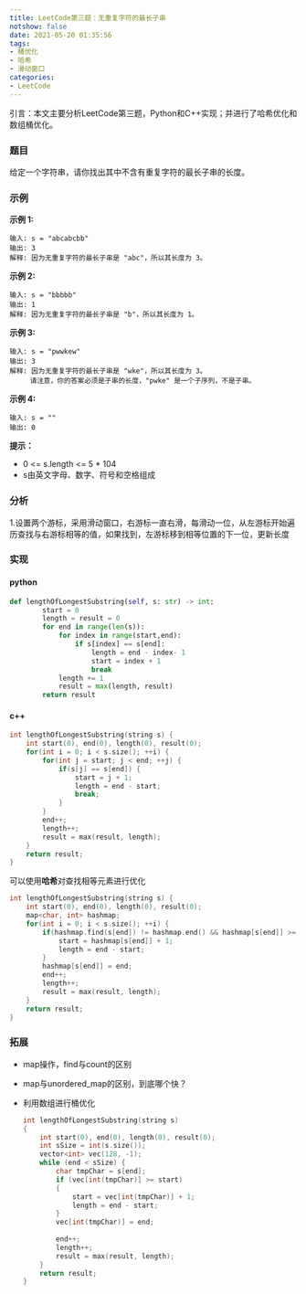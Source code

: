 ```yaml
---
title: LeetCode第三题：无重复字符的最长子串
notshow: false
date: 2021-05-20 01:35:56
tags:
- 桶优化
- 哈希
- 滑动窗口
categories:
- LeetCode
---
```


引言：本文主要分析LeetCode第三题，Python和C++实现；并进行了哈希优化和数组桶优化。

<!--more-->

### 题目

给定一个字符串，请你找出其中不含有重复字符的最长子串的长度。

### 示例

**示例 1:**

```
输入: s = "abcabcbb"
输出: 3 
解释: 因为无重复字符的最长子串是 "abc"，所以其长度为 3。
```

**示例 2:**

```
输入: s = "bbbbb"
输出: 1
解释: 因为无重复字符的最长子串是 "b"，所以其长度为 1。
```

**示例 3:**

```
输入: s = "pwwkew"
输出: 3
解释: 因为无重复字符的最长子串是 "wke"，所以其长度为 3。
     请注意，你的答案必须是子串的长度，"pwke" 是一个子序列，不是子串。
```

**示例 4:**

```
输入: s = ""
输出: 0
```

**提示：**

- 0 <= s.length <= 5 * 104
- s由英文字母、数字、符号和空格组成

### 分析

1.设置两个游标，采用滑动窗口，右游标一直右滑，每滑动一位，从左游标开始遍历查找与右游标相等的值，如果找到，左游标移到相等位置的下一位，更新长度

### 实现

#### python

```python
def lengthOfLongestSubstring(self, s: str) -> int:
        start = 0
        length = result = 0
        for end in range(len(s)):
            for index in range(start,end):
                if s[index] == s[end]:
                    length = end - index- 1
                    start = index + 1
                    break
            length += 1
            result = max(length, result)
        return result
```

#### c++

```c++
int lengthOfLongestSubstring(string s) {
    int start(0), end(0), length(0), result(0);
    for(int i = 0; i < s.size(); ++i) {
        for(int j = start; j < end; ++j) {
            if(s[j] == s[end]) {
                start = j + 1;
                length = end - start;
                break;
            }
        }
        end++;
        length++;
        result = max(result, length);
    }
    return result;
}
```

可以使用**哈希**对查找相等元素进行优化

```c++
int lengthOfLongestSubstring(string s) {
    int start(0), end(0), length(0), result(0);
    map<char, int> hashmap;
    for(int i = 0; i < s.size(); ++i) {
        if(hashmap.find(s[end]) != hashmap.end() && hashmap[s[end]] >= start) {
            start = hashmap[s[end]] + 1;
            length = end - start;
        }
        hashmap[s[end]] = end;
        end++;
        length++;
        result = max(result, length);
    }
    return result;
}
```

### 拓展

- map操作，find与count的区别
- map与unordered_map的区别，到底哪个快？

- 利用数组进行桶优化

  ```c++
  int lengthOfLongestSubstring(string s)
  {
      int start(0), end(0), length(0), result(0);
      int sSize = int(s.size());
      vector<int> vec(128, -1);
      while (end < sSize) {
          char tmpChar = s[end];
          if (vec[int(tmpChar)] >= start)
          {
              start = vec[int(tmpChar)] + 1;
              length = end - start;
          }
          vec[int(tmpChar)] = end;
          
          end++;
          length++;
          result = max(result, length);
      }
      return result;
  }
  ```

  